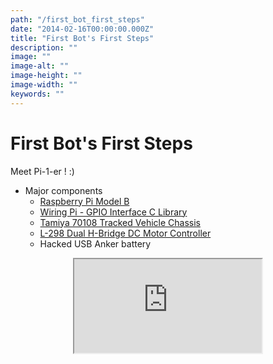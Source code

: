 ```yaml
---
path: "/first_bot_first_steps"
date: "2014-02-16T00:00:00.000Z"
title: "First Bot's First Steps"
description: ""
image: ""
image-alt: ""
image-height: ""
image-width: ""
keywords: ""
---
```


# First Bot's First Steps

Meet Pi-1-er ! :)

- Major components
    - [Raspberry Pi Model B](https://www.raspberrypi.org/products/raspberry-pi-1-model-b/)
    - [Wiring Pi - GPIO Interface C Library](http://wiringpi.com/)
    - [Tamiya 70108 Tracked Vehicle Chassis](https://www.amazon.com/gp/product/B002DR3H5S)
    - [L-298 Dual H-Bridge DC Motor Controller](https://www.amazon.com/Qunqi-Controller-Module-Stepper-Arduino/dp/B014KMHSW6/ref=sr_1_3?ie=UTF8&qid=1513140579&sr=8-3&keywords=l298n+h-bridge+motor+controller)
    - Hacked USB Anker battery

<center>
<iframe className="media" src="https://www.youtube.com/embed/G8LfERTUzLQ">
</iframe>
</center>